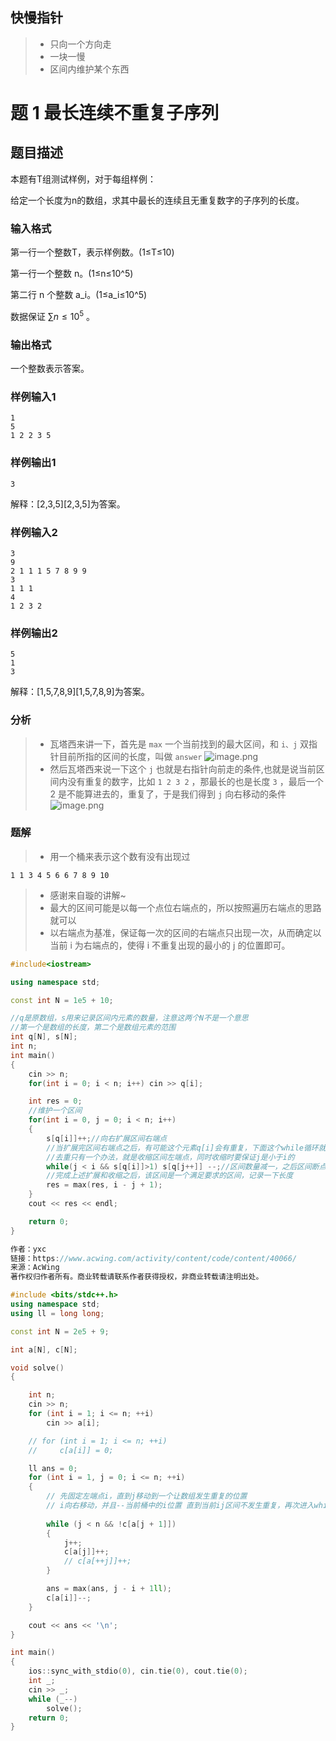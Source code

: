 ## 快慢指针
>- 只向一个方向走
>- 一块一慢
>- 区间内维护某个东西

# 题 1 最长连续不重复子序列
## 题目描述

本题有T组测试样例，对于每组样例：

给定一个长度为n的数组，求其中最长的连续且无重复数字的子序列的长度。

### 输入格式

第一行一个整数T，表示样例数。(1≤T≤10)

第一行一个整数 n。(1≤n≤10^5)

第二行 n 个整数 a_i​。(1≤a_i​≤10^5)

数据保证 $\sum n≤10^5$  。

### 输出格式

一个整数表示答案。

### 样例输入1

```undefined
1
5
1 2 2 3 5
```

### 样例输出1

```undefined
3
```

解释：[2,3,5][2,3,5]为答案。

### 样例输入2

```undefined
3
9
2 1 1 1 5 7 8 9 9
3
1 1 1
4
1 2 3 2
```

### 样例输出2

```undefined
5
1
3
```

解释：[1,5,7,8,9][1,5,7,8,9]为答案。

### 分析
>- 瓦塔西来讲一下，首先是 `max` 一个当前找到的最大区间，和 `i、j` 双指针目前所指的区间的长度，叫做 `answer` ![image.png](https://iili.io/JE9nukX.png) 
>- 然后瓦塔西来说一下这个 `j` 也就是右指针向前走的条件,也就是说当前区间内没有重复的数字，比如 `1 2 3 2` ，那最长的也是长度 `3` ，最后一个 2 是不能算进去的，重复了，于是我们得到 `j` 向右移动的条件 ![image.png](https://iili.io/JE9oY91.png)

### 题解
>- 用一个桶来表示这个数有没有出现过

`1 1 3 4 5 6 6 7 8 9 10`  

> - 感谢来自璇的讲解~
> - 最大的区间可能是以每一个点位右端点的，所以按照遍历右端点的思路就可以
> - 以右端点为基准，保证每一次的区间的右端点只出现一次，从而确定以当前 i 为右端点的，使得 i 不重复出现的最小的 j 的位置即可。

``` cpp
#include<iostream>

using namespace std;

const int N = 1e5 + 10;

//q是原数组，s用来记录区间内元素的数量，注意这两个N不是一个意思
//第一个是数组的长度，第二个是数组元素的范围
int q[N], s[N];
int n;
int main()
{
    cin >> n;
    for(int i = 0; i < n; i++) cin >> q[i];

    int res = 0;
    //维护一个区间
    for(int i = 0, j = 0; i < n; i++)
    {
        s[q[i]]++;//向右扩展区间右端点
        //当扩展完区间右端点之后，有可能这个元素q[i]会有重复，下面这个while循环就是用来去除重复
        //去重只有一个办法，就是收缩区间左端点，同时收缩时要保证j是小于i的
        while(j < i && s[q[i]]>1) s[q[j++]] --;//区间数量减一，之后区间断点右移
        //完成上述扩展和收缩之后，该区间是一个满足要求的区间，记录一下长度
        res = max(res, i - j + 1);
    }
    cout << res << endl;

    return 0;
}

作者：yxc
链接：https://www.acwing.com/activity/content/code/content/40066/
来源：AcWing
著作权归作者所有。商业转载请联系作者获得授权，非商业转载请注明出处。
```

``` c++
#include <bits/stdc++.h>
using namespace std;
using ll = long long;

const int N = 2e5 + 9;

int a[N], c[N];

void solve()
{

    int n;
    cin >> n;
    for (int i = 1; i <= n; ++i)
        cin >> a[i];

    // for (int i = 1; i <= n; ++i)
    //     c[a[i]] = 0;

    ll ans = 0;
    for (int i = 1, j = 0; i <= n; ++i)
    {
        // 先固定左端点i，直到j移动到一个让数组发生重复的位置
        // i向右移动，并且--当前桶中的i位置 直到当前ij区间不发生重复，再次进入while循环
        
        while (j < n && !c[a[j + 1]])
        {
            j++;
            c[a[j]]++;
            // c[a[++j]]++;
        }

        ans = max(ans, j - i + 1ll);
        c[a[i]]--;
    }

    cout << ans << '\n';
}

int main()
{
    ios::sync_with_stdio(0), cin.tie(0), cout.tie(0);
    int _;
    cin >> _;
    while (_--)
        solve();
    return 0;
}
```